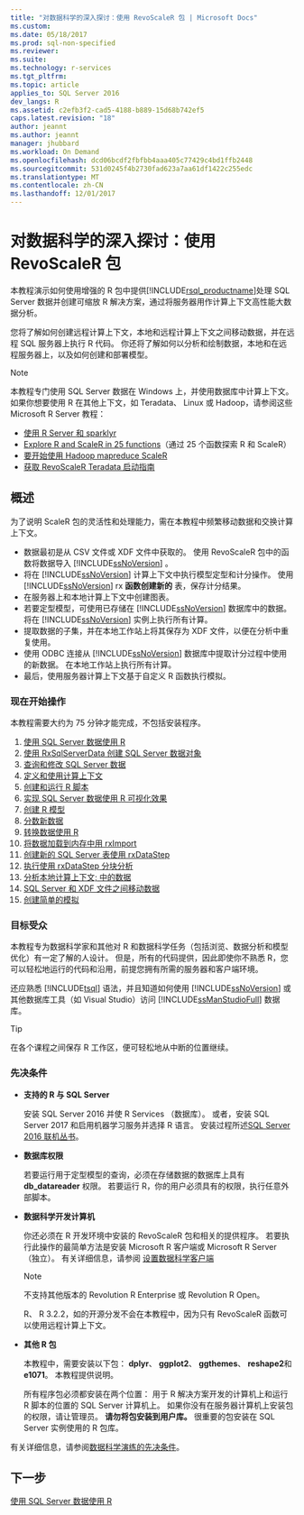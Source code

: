 ```yaml
---
title: "对数据科学的深入探讨：使用 RevoScaleR 包 | Microsoft Docs"
ms.custom: 
ms.date: 05/18/2017
ms.prod: sql-non-specified
ms.reviewer: 
ms.suite: 
ms.technology: r-services
ms.tgt_pltfrm: 
ms.topic: article
applies_to: SQL Server 2016
dev_langs: R
ms.assetid: c2efb3f2-cad5-4188-b889-15d68b742ef5
caps.latest.revision: "18"
author: jeannt
ms.author: jeannt
manager: jhubbard
ms.workload: On Demand
ms.openlocfilehash: dcd06bcdf2fbfbb4aaa405c77429c4bd1ffb2448
ms.sourcegitcommit: 531d0245f4b2730fad623a7aa61df1422c255edc
ms.translationtype: MT
ms.contentlocale: zh-CN
ms.lasthandoff: 12/01/2017
---
```

# <a name="data-science-deep-dive-using-the-revoscaler-packages"></a>对数据科学的深入探讨：使用 RevoScaleR 包

本教程演示如何使用增强的 R 包中提供[!INCLUDE[rsql_productname](../../includes/rsql-productname-md.md)]处理 SQL Server 数据并创建可缩放 R 解决方案，通过将服务器用作计算上下文高性能大数据分析。

您将了解如何创建远程计算上下文，本地和远程计算上下文之间移动数据，并在远程 SQL 服务器上执行 R 代码。 你还将了解如何以分析和绘制数据，本地和在远程服务器上，以及如何创建和部署模型。

> [!NOTE]
> 
> 本教程专门使用 SQL Server 数据在 Windows 上，并使用数据库中计算上下文。 如果你想要使用 R 在其他上下文，如 Teradata、 Linux 或 Hadoop，请参阅这些 Microsoft R Server 教程： 
> + [使用 R Server 和 sparklyr](https://msdn.microsoft.com/microsoft-r/microsoft-r-get-started-spark-interop)
> + [Explore R and ScaleR in 25 functions](https://msdn.microsoft.com/microsoft-r/microsoft-r-tutorial-r2revoscaler)（通过 25 个函数探索 R 和 ScaleR）
> + [要开始使用 Hadoop mapreduce ScaleR](https://msdn.microsoft.com/microsoft-r/scaler-hadoop-getting-started)
> + [获取 RevoScaleR Teradata 启动指南](https://msdn.microsoft.com/microsoft-r/scaler-teradata-getting-started)

## <a name="overview"></a>概述

为了说明 ScaleR 包的灵活性和处理能力，需在本教程中频繁移动数据和交换计算上下文。

+ 数据最初是从 CSV 文件或 XDF 文件中获取的。 使用 RevoScaleR 包中的函数将数据导入 [!INCLUDE[ssNoVersion](../../includes/ssnoversion-md.md)] 。
+ 将在 [!INCLUDE[ssNoVersion](../../includes/ssnoversion-md.md)] 计算上下文中执行模型定型和计分操作。
    使用 [!INCLUDE[ssNoVersion](../../includes/ssnoversion-md.md)] rx **函数创建新的** 表，保存计分结果。
+ 在服务器上和本地计算上下文中创建图表。
+ 若要定型模型，可使用已存储在 [!INCLUDE[ssNoVersion](../../includes/ssnoversion-md.md)] 数据库中的数据。 将在 [!INCLUDE[ssNoVersion](../../includes/ssnoversion-md.md)] 实例上执行所有计算。
+ 提取数据的子集，并在本地工作站上将其保存为 XDF 文件，以便在分析中重复使用。
+ 使用 ODBC 连接从 [!INCLUDE[ssNoVersion](../../includes/ssnoversion-md.md)] 数据库中提取计分过程中使用的新数据。 在本地工作站上执行所有计算。
+ 最后，使用服务器计算上下文基于自定义 R 函数执行模拟。

### <a name="get-started-now"></a>现在开始操作

本教程需要大约为 75 分钟才能完成，不包括安装程序。

1. [使用 SQL Server 数据使用 R](../../advanced-analytics/tutorials/deepdive-work-with-sql-server-data-using-r.md)
2. [使用 RxSqlServerData 创建 SQL Server 数据对象](../../advanced-analytics/tutorials/deepdive-create-sql-server-data-objects-using-rxsqlserverdata.md)
3. [查询和修改 SQL Server 数据](../../advanced-analytics/tutorials/deepdive-query-and-modify-the-sql-server-data.md)
4. [定义和使用计算上下文](../../advanced-analytics/tutorials/deepdive-define-and-use-compute-contexts.md)
5. [创建和运行 R 脚本](../../advanced-analytics/tutorials/deepdive-create-and-run-r-scripts.md)
6. [实现 SQL Server 数据使用 R 可视化效果](../../advanced-analytics/tutorials/deepdive-visualize-sql-server-data-using-r.md)
7. [创建 R 模型](../../advanced-analytics/tutorials/deepdive-create-models.md)
8. [分数新数据](../../advanced-analytics/tutorials/deepdive-score-new-data.md)
9. [转换数据使用 R](../../advanced-analytics/tutorials/deepdive-transform-data-using-r.md)
10. [将数据加载到内存中用 rxImport](../../advanced-analytics/tutorials/deepdive-load-data-into-memory-using-rximport.md)
11. [创建新的 SQL Server 表使用 rxDataStep](../../advanced-analytics/tutorials/deepdive-create-new-sql-server-table-using-rxdatastep.md)
12. [执行使用 rxDataStep 分块分析](../../advanced-analytics/tutorials/deepdive-perform-chunking-analysis-using-rxdatastep.md)
13. [分析本地计算上下文; 中的数据](../../advanced-analytics/tutorials/deepdive-analyze-data-in-local-compute-context.md)
14. [SQL Server 和 XDF 文件之间移动数据](../../advanced-analytics/tutorials/deepdive-move-data-between-sql-server-and-xdf-file.md)
15. [创建简单的模拟](../../advanced-analytics/tutorials/deepdive-create-a-simple-simulation.md)

### <a name="target-audience"></a>目标受众

本教程专为数据科学家和其他对 R 和数据科学任务（包括浏览、数据分析和模型优化）有一定了解的人设计。  但是，所有的代码提供，因此即使你不熟悉 R，您可以轻松地运行的代码和沿用，前提您拥有所需的服务器和客户端环境。

还应熟悉 [!INCLUDE[tsql](../../includes/tsql-md.md)] 语法，并且知道如何使用 [!INCLUDE[ssNoVersion](../../includes/ssnoversion-md.md)] 或其他数据库工具（如 Visual Studio）访问 [!INCLUDE[ssManStudioFull](../../includes/ssmanstudiofull-md.md)] 数据库。
  
> [!TIP]
> 在各个课程之间保存 R 工作区，便可轻松地从中断的位置继续。

### <a name="prerequisites"></a>先决条件

- **支持的 R 与 SQL Server**
  
    安装 SQL Server 2016 并使 R Services （数据库）。 或者，安装 SQL Server 2017 和启用机器学习服务并选择 R 语言。 安装过程所述[SQL Server 2016 联机丛书](http://msdn.microsoft.com/library/mt696069(SQL.130).aspx)。
  
-  **数据库权限**
  
    若要运行用于定型模型的查询，必须在存储数据的数据库上具有 **db_datareader** 权限。 若要运行 R，你的用户必须具有的权限，执行任意外部脚本。

-   **数据科学开发计算机**
  
    你还必须在 R 开发环境中安装的 RevoScaleR 包和相关的提供程序。 若要执行此操作的最简单方法是安装 Microsoft R 客户端或 Microsoft R Server （独立）。 有关详细信息，请参阅 [设置数据科学客户端](http://msdn.microsoft.co/library/mt696067(SQL.130).aspx)
      
    > [!NOTE] 
    > 不支持其他版本的 Revolution R Enterprise 或 Revolution R Open。
    > 
    > R、 R 3.2.2，如的开源分发不会在本教程中，因为只有 RevoScaleR 函数可以使用远程计算上下文。
  
-   **其他 R 包**
  
    本教程中，需要安装以下包： **dplyr**、 **ggplot2**、 **ggthemes**、 **reshape2**和 **e1071**。 本教程提供说明。
  
    所有程序包必须都安装在两个位置： 用于 R 解决方案开发的计算机上和运行 R 脚本的位置的 SQL Server 计算机上。 如果你没有在服务器计算机上安装包的权限，请让管理员。 **请勿将包安装到用户库。** 很重要的包安装在 SQL Server 实例使用的 R 包库。

有关详细信息，请参阅[数据科学演练的先决条件](../../advanced-analytics/tutorials/walkthrough-prerequisites-for-data-science-walkthroughs.md)。



## <a name="next-step"></a>下一步

[使用 SQL Server 数据使用 R](../../advanced-analytics/tutorials/deepdive-work-with-sql-server-data-using-r.md)

